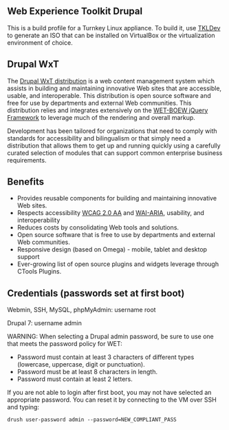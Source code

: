 ## Web Experience Toolkit Drupal

This is a build profile for a Turnkey Linux appliance.  To build it, use [TKLDev](https://github.com/turnkeylinux-apps/tkldev) to generate an ISO that can be installed on VirtualBox or the virtualization environment of choice.

## Drupal WxT

The [Drupal WxT distribution](wet-boew/wet-boew-drupal) is a web content management system which assists in building and maintaining innovative Web sites that are accessible, usable, and interoperable. This distribution is open source software and free for use by departments and external Web communities. This distribution relies and integrates extensively on the [WET-BOEW jQuery Framework](wet-boew) to leverage much of the rendering and overall markup.

Development has been tailored for organizations that need to comply with standards for accessibility and bilingualism or that simply need a distribution that allows them to get up and running quickly using a carefully curated selection of modules that can support common enterprise business requirements.


## Benefits
* Provides reusable components for building and maintaining innovative Web sites.
* Respects accessibility [WCAG 2.0 AA](http://www.w3.org/TR/WCAG20/) and [WAI-ARIA](http://www.w3.org/TR/wai-aria/), usability, and interoperability
* Reduces costs by consolidating Web tools and solutions.
* Open source software that is free to use by departments and external Web communities.
* Responsive design (based on Omega) - mobile, tablet and desktop support
* Ever-growing list of open source plugins and widgets leverage through CTools Plugins.

## Credentials (passwords set at first boot)

Webmin, SSH, MySQL, phpMyAdmin: username root

Drupal 7: username admin

WARNING: When selecting a Drupal admin password, be sure to use one that meets the password policy for WET:

* Password must contain at least 3 characters of different types (lowercase, uppercase, digit or punctuation).
* Password must be at least 8 characters in length.
* Password must contain at least 2 letters.

If you are not able to login after first boot, you may not have selected an appropriate password.  You can reset it by connecting to the VM over SSH and typing:

`drush user-password admin --password=NEW_COMPLIANT_PASS`